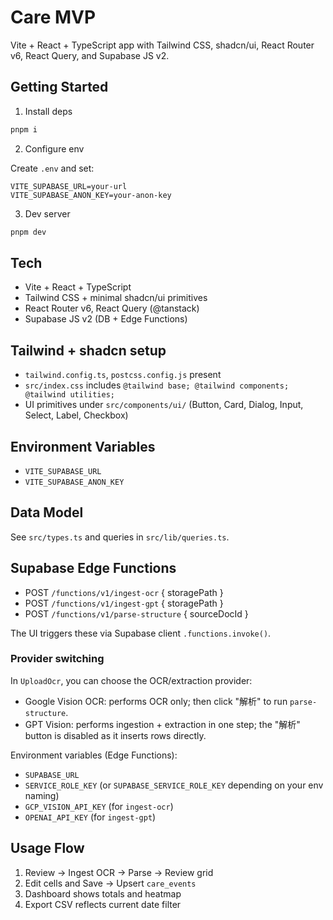 # Care MVP

Vite + React + TypeScript app with Tailwind CSS, shadcn/ui, React Router v6, React Query, and Supabase JS v2.

## Getting Started

1. Install deps

```bash
pnpm i
```

2. Configure env

Create `.env` and set:

```
VITE_SUPABASE_URL=your-url
VITE_SUPABASE_ANON_KEY=your-anon-key
```

3. Dev server

```bash
pnpm dev
```

## Tech

- Vite + React + TypeScript
- Tailwind CSS + minimal shadcn/ui primitives
- React Router v6, React Query (@tanstack)
- Supabase JS v2 (DB + Edge Functions)

## Tailwind + shadcn setup

- `tailwind.config.ts`, `postcss.config.js` present
- `src/index.css` includes `@tailwind base; @tailwind components; @tailwind utilities;`
- UI primitives under `src/components/ui/` (Button, Card, Dialog, Input, Select, Label, Checkbox)

## Environment Variables

- `VITE_SUPABASE_URL`
- `VITE_SUPABASE_ANON_KEY`

## Data Model

See `src/types.ts` and queries in `src/lib/queries.ts`.

## Supabase Edge Functions

- POST `/functions/v1/ingest-ocr` { storagePath }
- POST `/functions/v1/ingest-gpt` { storagePath }
- POST `/functions/v1/parse-structure` { sourceDocId }

The UI triggers these via Supabase client `.functions.invoke()`.

### Provider switching

In `UploadOcr`, you can choose the OCR/extraction provider:

- Google Vision OCR: performs OCR only; then click "解析" to run `parse-structure`.
- GPT Vision: performs ingestion + extraction in one step; the "解析" button is disabled as it inserts rows directly.

Environment variables (Edge Functions):

- `SUPABASE_URL`
- `SERVICE_ROLE_KEY` (or `SUPABASE_SERVICE_ROLE_KEY` depending on your env naming)
- `GCP_VISION_API_KEY` (for `ingest-ocr`)
- `OPENAI_API_KEY` (for `ingest-gpt`)

## Usage Flow

1. Review → Ingest OCR → Parse → Review grid
2. Edit cells and Save → Upsert `care_events`
3. Dashboard shows totals and heatmap
4. Export CSV reflects current date filter
